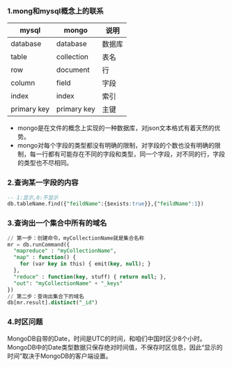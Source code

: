 ### 1.mong和mysql概念上的联系

| mysql       | mongo       | 说明   |
| ----------- | ----------- | ------ |
| database    | database    | 数据库 |
| table       | collection  | 表名   |
| row         | document    | 行     |
| column      | field       | 字段   |
| index       | index       | 索引   |
| primary key | primary key | 主键   |

- mongo是在文件的概念上实现的一种数据库，对json文本格式有着天然的优势。
- mongo对每个字段的类型都没有明确的限制，对字段的个数也没有明确的限制，每一行都有可能存在不同的字段和类型，同一个字段，对不同的行，字段的类型也不尽相同。

### 2.查询某一字段的内容

```sql
-- 1:显示,0:不显示
db.tableName.find({"feildName":{$exists:true}},{"feildName":1})
```

### 3.查询出一个集合中所有的域名

```sql
// 第一步：创建命令，myCollectionName就是集合名称
mr = db.runCommand({
  "mapreduce" : "myCollectionName",
  "map" : function() {
    for (var key in this) { emit(key, null); }
  },
  "reduce" : function(key, stuff) { return null; },
  "out": "myCollectionName" + "_keys"
})
// 第二步：查询出集合下的域名
db[mr.result].distinct("_id")
```

### 4.时区问题
MongoDB自带的Date，时间是UTC的时间，和咱们中国时区少8个小时。MongoDB中的Date类型数据只保存绝对时间值，不保存时区信息，因此“显示的时间”取决于MongoDB的客户端设置。


